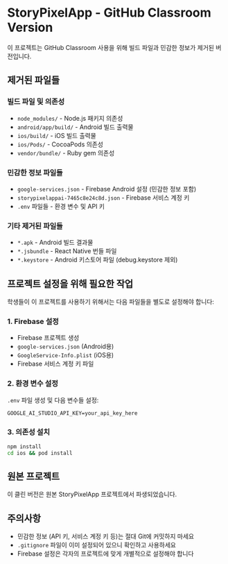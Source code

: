 # StoryPixelApp - GitHub Classroom Version

이 프로젝트는 GitHub Classroom 사용을 위해 빌드 파일과 민감한 정보가 제거된 버전입니다.

## 제거된 파일들

### 빌드 파일 및 의존성
- `node_modules/` - Node.js 패키지 의존성
- `android/app/build/` - Android 빌드 출력물
- `ios/build/` - iOS 빌드 출력물
- `ios/Pods/` - CocoaPods 의존성
- `vendor/bundle/` - Ruby gem 의존성

### 민감한 정보 파일들
- `google-services.json` - Firebase Android 설정 (민감한 정보 포함)
- `storypixelappai-7465c8e24c8d.json` - Firebase 서비스 계정 키
- `.env` 파일들 - 환경 변수 및 API 키

### 기타 제거된 파일들
- `*.apk` - Android 빌드 결과물
- `*.jsbundle` - React Native 번들 파일
- `*.keystore` - Android 키스토어 파일 (debug.keystore 제외)

## 프로젝트 설정을 위해 필요한 작업

학생들이 이 프로젝트를 사용하기 위해서는 다음 파일들을 별도로 설정해야 합니다:

### 1. Firebase 설정
- Firebase 프로젝트 생성
- `google-services.json` (Android용)
- `GoogleService-Info.plist` (iOS용)
- Firebase 서비스 계정 키 파일

### 2. 환경 변수 설정
`.env` 파일 생성 및 다음 변수들 설정:
```
GOOGLE_AI_STUDIO_API_KEY=your_api_key_here
```

### 3. 의존성 설치
```bash
npm install
cd ios && pod install
```

## 원본 프로젝트
이 클린 버전은 원본 StoryPixelApp 프로젝트에서 파생되었습니다.

## 주의사항
- 민감한 정보 (API 키, 서비스 계정 키 등)는 절대 Git에 커밋하지 마세요
- `.gitignore` 파일이 이미 설정되어 있으니 확인하고 사용하세요
- Firebase 설정은 각자의 프로젝트에 맞게 개별적으로 설정해야 합니다
